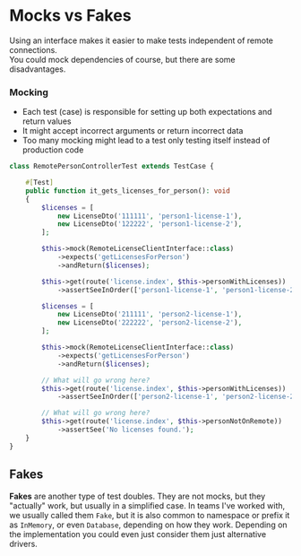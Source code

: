 # Mocks vs Fakes

Using an interface makes it easier to make tests independent of remote connections.  
You could mock dependencies of course, but there are some disadvantages.

### Mocking

- Each test (case) is responsible for setting up both expectations and return values
- It might accept incorrect arguments or return incorrect data
- Too many mocking might lead to a test only testing itself instead of production code

```php
class RemotePersonControllerTest extends TestCase {

    #[Test]
    public function it_gets_licenses_for_person(): void
    {
        $licenses = [
            new LicenseDto('111111', 'person1-license-1'),
            new LicenseDto('122222', 'person1-license-2'),
        ];

        $this->mock(RemoteLicenseClientInterface::class)
            ->expects('getLicensesForPerson')
            ->andReturn($licenses);

        $this->get(route('license.index', $this->personWithLicenses))
            ->assertSeeInOrder(['person1-license-1', 'person1-license-2']);

        $licenses = [
            new LicenseDto('211111', 'person2-license-1'),
            new LicenseDto('222222', 'person2-license-2'),
        ];

        $this->mock(RemoteLicenseClientInterface::class)
            ->expects('getLicensesForPerson')
            ->andReturn($licenses);

        // What will go wrong here?
        $this->get(route('license.index', $this->personWithLicenses))
            ->assertSeeInOrder(['person2-license-1', 'person2-license-2']); 

        // What will go wrong here?
        $this->get(route('license.index', $this->personNotOnRemote))
            ->assertSee('No licenses found.'); 
    }
} 
```

## Fakes

**Fakes** are another type of test doubles. They are not mocks, but they "actually" work, but usually in a simplified case.
In teams I've worked with, we usually called them `Fake`,
but it is also common to namespace or prefix it as `InMemory`, or even `Database`, depending on how they work.
Depending on the implementation you could even just consider them just alternative drivers.
